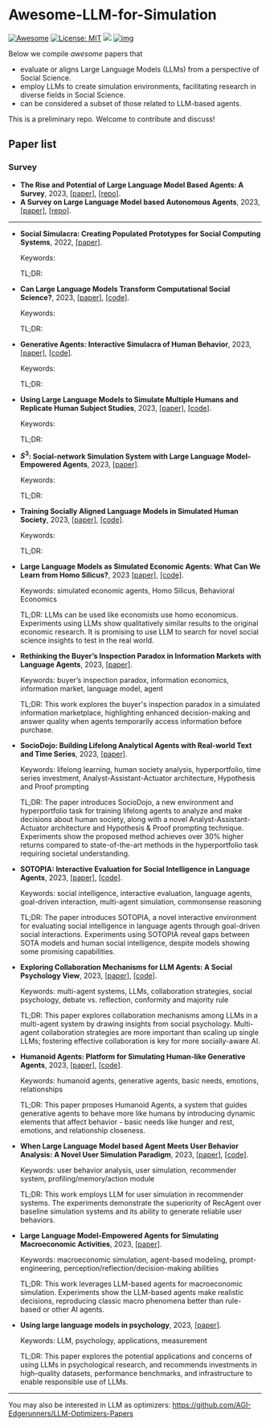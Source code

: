 # Awesome-LLM-for-Simulation

[![Awesome](https://camo.githubusercontent.com/64f8905651212a80869afbecbf0a9c52a5d1e70beab750dea40a994fa9a9f3c6/68747470733a2f2f617765736f6d652e72652f62616467652e737667)](https://github.com/henry-yeh/Awesome-LLM-for-Simulation) [![License: MIT](https://camo.githubusercontent.com/fd551ba4b042d89480347a0e74e31af63b356b2cac1116c7b80038f41b04a581/68747470733a2f2f696d672e736869656c64732e696f2f62616467652f4c6963656e73652d4d49542d677265656e2e737667)](https://opensource.org/licenses/MIT) <img src="https://img.shields.io/github/last-commit/tensorflow/tensorflow.svg"/> [![img](https://camo.githubusercontent.com/eafac29b763e18c4d80c680d6a179f348cfa2afbc8d3a45642df19fd580d2404/68747470733a2f2f696d672e736869656c64732e696f2f62616467652f5052732d57656c636f6d652d726564)](https://camo.githubusercontent.com/eafac29b763e18c4d80c680d6a179f348cfa2afbc8d3a45642df19fd580d2404/68747470733a2f2f696d672e736869656c64732e696f2f62616467652f5052732d57656c636f6d652d726564)

Below we compile *awesome* papers that  
- evaluate or aligns Large Language Models (LLMs) from a perspective of Social Science.
- employ LLMs to create simulation environments, facilitating research in diverse fields in Social Science.
- can be considered a subset of those related to LLM-based agents.

This is a preliminary repo. Welcome to contribute and discuss!

## Paper list

### Survey 
- **The Rise and Potential of Large Language Model Based Agents: A Survey**, 2023, [[paper]](https://arxiv.org/abs/2309.07864), [[repo]](https://github.com/WooooDyy/LLM-Agent-Paper-List).
- **A Survey on Large Language Model based Autonomous Agents**, 2023, [[paper]](https://arxiv.org/abs/2308.11432), [[repo]](https://github.com/Paitesanshi/LLM-Agent-Survey).

---

- **Social Simulacra: Creating Populated Prototypes for Social Computing Systems**, 2022, [[paper]](https://dl.acm.org/doi/abs/10.1145/3526113.3545616).

  Keywords:

  TL;DR:

- **Can Large Language Models Transform Computational Social Science?**, 2023, [[paper]](https://arxiv.org/abs/2305.03514), [[code]](https://github.com/SALT-NLP/LLMs_for_CSS).

  Keywords:

  TL;DR: 

- **Generative Agents: Interactive Simulacra of Human Behavior**, 2023, [[paper]](https://arxiv.org/abs/2304.03442), [[code]](https://github.com/joonspk-research/generative_agents).

  Keywords:

  TL;DR: 

- **Using Large Language Models to Simulate Multiple Humans and Replicate Human Subject Studies**, 2023, [[paper]](https://arxiv.org/abs/2208.10264), [[code]](https://github.com/GatiAher/Using-Large-Language-Models-to-Replicate-Human-Subject-Studies).

  Keywords:

  TL;DR:

- **$S^3$: Social-network Simulation System with Large Language Model-Empowered Agents**, 2023, [[paper]](https://arxiv.org/abs/2307.14984).

  Keywords:

  TL;DR: 

- **Training Socially Aligned Language Models in Simulated Human Society**, 2023, [[paper]](https://arxiv.org/abs/2305.16960), [[code]](https://github.com/agi-templar/Stable-Alignment).

  Keywords:

  TL;DR: 

- **Large Language Models as Simulated Economic Agents: What Can We Learn from Homo Silicus?**, 2023 [[paper]](https://www.nber.org/papers/w31122), [[code]](https://github.com/johnjosephhorton/homo_silicus).

  Keywords: simulated economic agents, Homo Silicus, Behavioral Economics

  TL;DR: LLMs can be used like economists use homo economicus. Experiments using LLMs show qualitatively similar results to the original economic research. It is promising to use LLM to search for novel social science insights to test in the real world.

- **Rethinking the Buyer’s Inspection Paradox in Information Markets with Language Agents**, 2023, [[paper]](https://openreview.net/forum?id=6werMQy1uz).

  Keywords: buyer’s inspection paradox, information economics, information market, language model, agent

  TL;DR: This work explores the buyer's inspection paradox in a simulated information marketplace, highlighting enhanced decision-making and answer quality when agents temporarily access information before purchase.

- **SocioDojo: Building Lifelong Analytical Agents with Real-world Text and Time Series**, 2023, [[paper]](https://openreview.net/forum?id=s9z0HzWJJp).

  Keywords: lifelong learning, human society analysis, hyperportfolio, time series investment, Analyst-Assistant-Actuator architecture, Hypothesis and Proof prompting

  TL;DR: The paper introduces SocioDojo, a new environment and hyperportfolio task for training lifelong agents to analyze and make decisions about human society, along with a novel Analyst-Assistant-Actuator architecture and Hypothesis & Proof prompting technique. Experiments show the proposed method achieves over 30% higher returns compared to state-of-the-art methods in the hyperportfolio task requiring societal understanding.

- **SOTOPIA: Interactive Evaluation for Social Intelligence in Language Agents**, 2023, [[paper]](https://arxiv.org/pdf/2310.11667.pdf), [[code]](https://www.sotopia.world/).

  Keywords: social intelligence, interactive evaluation, language agents, goal-driven interaction, multi-agent simulation, commonsense reasoning

  TL;DR: The paper introduces SOTOPIA, a novel interactive environment for evaluating social intelligence in language agents through goal-driven social interactions. Experiments using SOTOPIA reveal gaps between SOTA models and human social intelligence, despite models showing some promising capabilities.

- **Exploring Collaboration Mechanisms for LLM Agents: A Social Psychology View**, 2023, [[paper]](https://arxiv.org/abs/2310.02124), [[code]](https://github.com/zjunlp/MachineSoM).

  Keywords: multi-agent systems, LLMs, collaboration strategies, social psychology, debate vs. reflection, conformity and majority rule

  TL;DR: This paper explores collaboration mechanisms among LLMs in a multi-agent system by drawing insights from social psychology. Multi-agent collaboration strategies are more important than scaling up single LLMs; fostering effective collaboration is key for more socially-aware AI.

- **Humanoid Agents: Platform for Simulating Human-like Generative Agents**, 2023, [[paper]](https://arxiv.org/abs/2310.05418), [[code]](https://github.com/HumanoidAgents/HumanoidAgents).

  Keywords: humanoid agents, generative agents, basic needs, emotions, relationships

  TL;DR: This paper proposes Humanoid Agents, a system that guides generative agents to behave more like humans by introducing dynamic elements that affect behavior - basic needs like hunger and rest, emotions, and relationship closeness.
  
- **When Large Language Model based Agent Meets User Behavior Analysis: A Novel User Simulation Paradigm**, 2023, [[paper]](https://arxiv.org/abs/2306.02552), [[code]](https://github.com/RUC-GSAI/YuLan-Rec).

  Keywords: user behavior analysis, user simulation, recommender system, profiling/memory/action module

  TL;DR: This work employs LLM for user simulation in recommender systems. The experiments demonstrate the superiority of RecAgent over baseline simulation systems and its ability to generate reliable user behaviors.

- **Large Language Model-Empowered Agents for Simulating Macroeconomic Activities**, 2023, [[paper]](https://arxiv.org/abs/2310.10436).

  Keywords: macroeconomic simulation, agent-based modeling, prompt-engineering, perception/reflection/decision-making abilities

  TL;DR: This work leverages LLM-based agents for macroeconomic simulation. Experiments show the LLM-based agents make realistic decisions, reproducing classic macro phenomena better than rule-based or other AI agents.

- **Using large language models in psychology**, 2023, [[paper]](https://www.nature.com/articles/s44159-023-00241-5).

  Keywords: LLM, psychology, applications, measurement

  TL;DR: This paper explores the potential applications and concerns of using LLMs in psychological research, and recommends investments in high-quality datasets, performance benchmarks, and infrastructure to enable responsible use of LLMs.

---

You may also be interested in LLM as optimizers: https://github.com/AGI-Edgerunners/LLM-Optimizers-Papers
